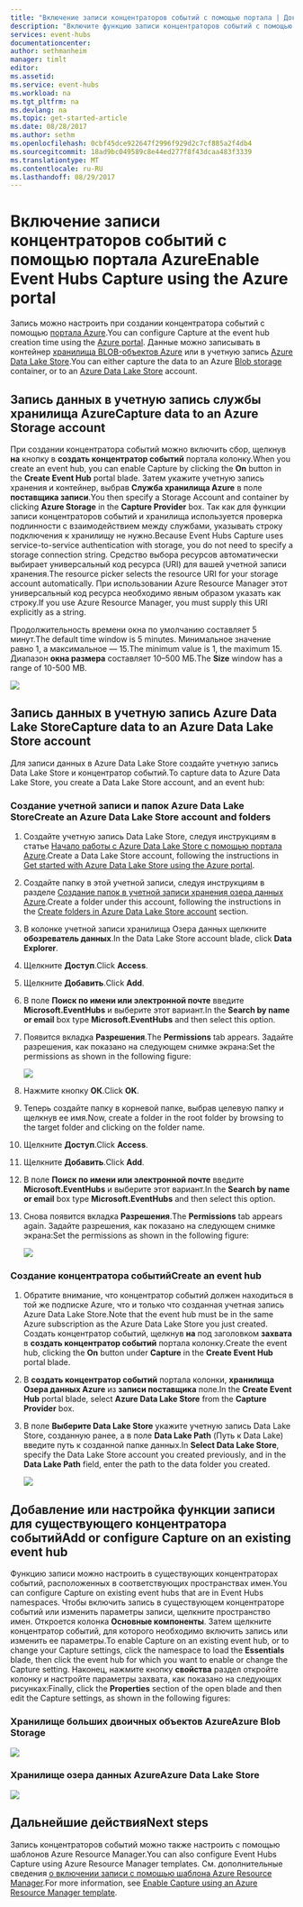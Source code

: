 ```yaml
---
title: "Включение записи концентраторов событий с помощью портала | Документация Microsoft"
description: "Включите функцию записи концентраторов событий с помощью портала Azure."
services: event-hubs
documentationcenter: 
author: sethmanheim
manager: timlt
editor: 
ms.assetid: 
ms.service: event-hubs
ms.workload: na
ms.tgt_pltfrm: na
ms.devlang: na
ms.topic: get-started-article
ms.date: 08/28/2017
ms.author: sethm
ms.openlocfilehash: 0cbf45dce922647f2996f929d2c7cf885a2f4db4
ms.sourcegitcommit: 18ad9bc049589c8e44ed277f8f43dcaa483f3339
ms.translationtype: MT
ms.contentlocale: ru-RU
ms.lasthandoff: 08/29/2017
---
```

# <a name="enable-event-hubs-capture-using-the-azure-portal"></a><span data-ttu-id="e6ce3-103">Включение записи концентраторов событий с помощью портала Azure</span><span class="sxs-lookup"><span data-stu-id="e6ce3-103">Enable Event Hubs Capture using the Azure portal</span></span>

<span data-ttu-id="e6ce3-104">Запись можно настроить при создании концентратора событий с помощью [портала Azure](https://portal.azure.com).</span><span class="sxs-lookup"><span data-stu-id="e6ce3-104">You can configure Capture at the event hub creation time using the [Azure portal](https://portal.azure.com).</span></span> <span data-ttu-id="e6ce3-105">Данные можно записывать в контейнер [хранилища BLOB-объектов Azure](https://azure.microsoft.com/services/storage/blobs/) или в учетную запись [Azure Data Lake Store](https://azure.microsoft.com/services/data-lake-store/).</span><span class="sxs-lookup"><span data-stu-id="e6ce3-105">You can either capture the data to an Azure [Blob storage](https://azure.microsoft.com/services/storage/blobs/) container, or to an [Azure Data Lake Store](https://azure.microsoft.com/services/data-lake-store/) account.</span></span>

## <a name="capture-data-to-an-azure-storage-account"></a><span data-ttu-id="e6ce3-106">Запись данных в учетную запись службы хранилища Azure</span><span class="sxs-lookup"><span data-stu-id="e6ce3-106">Capture data to an Azure Storage account</span></span>  

<span data-ttu-id="e6ce3-107">При создании концентратора событий можно включить сбор, щелкнув **на** кнопку в **создать концентратор событий** портала колонку.</span><span class="sxs-lookup"><span data-stu-id="e6ce3-107">When you create an event hub, you can enable Capture by clicking the **On** button in the **Create Event Hub** portal blade.</span></span> <span data-ttu-id="e6ce3-108">Затем укажите учетную запись хранения и контейнер, выбрав **Служба хранилища Azure** в поле **поставщика записи**.</span><span class="sxs-lookup"><span data-stu-id="e6ce3-108">You then specify a Storage Account and container by clicking **Azure Storage** in the **Capture Provider** box.</span></span> <span data-ttu-id="e6ce3-109">Так как для функции записи концентраторов событий и хранилища используется проверка подлинности с взаимодействием между службами, указывать строку подключения к хранилищу не нужно.</span><span class="sxs-lookup"><span data-stu-id="e6ce3-109">Because Event Hubs Capture uses service-to-service authentication with storage, you do not need to specify a storage connection string.</span></span> <span data-ttu-id="e6ce3-110">Средство выбора ресурсов автоматически выбирает универсальный код ресурса (URI) для вашей учетной записи хранения.</span><span class="sxs-lookup"><span data-stu-id="e6ce3-110">The resource picker selects the resource URI for your storage account automatically.</span></span> <span data-ttu-id="e6ce3-111">При использовании Azure Resource Manager этот универсальный код ресурса необходимо явным образом указать как строку.</span><span class="sxs-lookup"><span data-stu-id="e6ce3-111">If you use Azure Resource Manager, you must supply this URI explicitly as a string.</span></span>

<span data-ttu-id="e6ce3-112">Продолжительность времени окна по умолчанию составляет 5 минут.</span><span class="sxs-lookup"><span data-stu-id="e6ce3-112">The default time window is 5 minutes.</span></span> <span data-ttu-id="e6ce3-113">Минимальное значение равно 1, а максимальное — 15.</span><span class="sxs-lookup"><span data-stu-id="e6ce3-113">The minimum value is 1, the maximum 15.</span></span> <span data-ttu-id="e6ce3-114">Диапазон **окна размера** составляет 10–500 МБ.</span><span class="sxs-lookup"><span data-stu-id="e6ce3-114">The **Size** window has a range of 10-500 MB.</span></span>

![][1]

## <a name="capture-data-to-an-azure-data-lake-store-account"></a><span data-ttu-id="e6ce3-115">Запись данных в учетную запись Azure Data Lake Store</span><span class="sxs-lookup"><span data-stu-id="e6ce3-115">Capture data to an Azure Data Lake Store account</span></span>

<span data-ttu-id="e6ce3-116">Для записи данных в Azure Data Lake Store создайте учетную запись Data Lake Store и концентратор событий.</span><span class="sxs-lookup"><span data-stu-id="e6ce3-116">To capture data to Azure Data Lake Store, you create a Data Lake Store account, and an event hub:</span></span>

### <a name="create-an-azure-data-lake-store-account-and-folders"></a><span data-ttu-id="e6ce3-117">Создание учетной записи и папок Azure Data Lake Store</span><span class="sxs-lookup"><span data-stu-id="e6ce3-117">Create an Azure Data Lake Store account and folders</span></span>

1. <span data-ttu-id="e6ce3-118">Создайте учетную запись Data Lake Store, следуя инструкциям в статье [Начало работы с Azure Data Lake Store с помощью портала Azure](../data-lake-store/data-lake-store-get-started-portal.md).</span><span class="sxs-lookup"><span data-stu-id="e6ce3-118">Create a Data Lake Store account, following the instructions in [Get started with Azure Data Lake Store using the Azure portal](../data-lake-store/data-lake-store-get-started-portal.md).</span></span> 
2. <span data-ttu-id="e6ce3-119">Создайте папку в этой учетной записи, следуя инструкциям в разделе [Создание папок в учетной записи хранения озера данных Azure](../data-lake-store/data-lake-store-get-started-portal.md#createfolder).</span><span class="sxs-lookup"><span data-stu-id="e6ce3-119">Create a folder under this account, following the instructions in the [Create folders in Azure Data Lake Store account](../data-lake-store/data-lake-store-get-started-portal.md#createfolder) section.</span></span>
3. <span data-ttu-id="e6ce3-120">В колонке учетной записи хранилища Озера данных щелкните **обозреватель данных**.</span><span class="sxs-lookup"><span data-stu-id="e6ce3-120">In the Data Lake Store account blade, click **Data Explorer**.</span></span>
4. <span data-ttu-id="e6ce3-121">Щелкните **Доступ**.</span><span class="sxs-lookup"><span data-stu-id="e6ce3-121">Click **Access**.</span></span>
5. <span data-ttu-id="e6ce3-122">Щелкните **Добавить**.</span><span class="sxs-lookup"><span data-stu-id="e6ce3-122">Click **Add**.</span></span>
6. <span data-ttu-id="e6ce3-123">В поле **Поиск по имени или электронной почте** введите **Microsoft.EventHubs** и выберите этот вариант.</span><span class="sxs-lookup"><span data-stu-id="e6ce3-123">In the **Search by name or email** box type **Microsoft.EventHubs** and then select this option.</span></span> 
7. <span data-ttu-id="e6ce3-124">Появится вкладка **Разрешения**.</span><span class="sxs-lookup"><span data-stu-id="e6ce3-124">The **Permissions** tab appears.</span></span> <span data-ttu-id="e6ce3-125">Задайте разрешения, как показано на следующем снимке экрана:</span><span class="sxs-lookup"><span data-stu-id="e6ce3-125">Set the permissions as shown in the following figure:</span></span>

    ![][6]

8. <span data-ttu-id="e6ce3-126">Нажмите кнопку **ОК**.</span><span class="sxs-lookup"><span data-stu-id="e6ce3-126">Click **OK**.</span></span>
9. <span data-ttu-id="e6ce3-127">Теперь создайте папку в корневой папке, выбрав целевую папку и щелкнув ее имя.</span><span class="sxs-lookup"><span data-stu-id="e6ce3-127">Now, create a folder in the root folder by browsing to the target folder and clicking on the folder name.</span></span>
10. <span data-ttu-id="e6ce3-128">Щелкните **Доступ**.</span><span class="sxs-lookup"><span data-stu-id="e6ce3-128">Click **Access**.</span></span>
11. <span data-ttu-id="e6ce3-129">Щелкните **Добавить**.</span><span class="sxs-lookup"><span data-stu-id="e6ce3-129">Click **Add**.</span></span>
12. <span data-ttu-id="e6ce3-130">В поле **Поиск по имени или электронной почте** введите **Microsoft.EventHubs** и выберите этот вариант.</span><span class="sxs-lookup"><span data-stu-id="e6ce3-130">In the **Search by name or email** box type **Microsoft.EventHubs** and then select this option.</span></span>
13. <span data-ttu-id="e6ce3-131">Снова появится вкладка **Разрешения**.</span><span class="sxs-lookup"><span data-stu-id="e6ce3-131">The **Permissions** tab appears again.</span></span> <span data-ttu-id="e6ce3-132">Задайте разрешения, как показано на следующем снимке экрана:</span><span class="sxs-lookup"><span data-stu-id="e6ce3-132">Set the permissions as shown in the following figure:</span></span>

    ![][5]

### <a name="create-an-event-hub"></a><span data-ttu-id="e6ce3-133">Создание концентратора событий</span><span class="sxs-lookup"><span data-stu-id="e6ce3-133">Create an event hub</span></span>

1. <span data-ttu-id="e6ce3-134">Обратите внимание, что концентратор событий должен находиться в той же подписке Azure, что и только что созданная учетная запись Azure Data Lake Store.</span><span class="sxs-lookup"><span data-stu-id="e6ce3-134">Note that the event hub must be in the same Azure subscription as the Azure Data Lake Store you just created.</span></span> <span data-ttu-id="e6ce3-135">Создать концентратор событий, щелкнув **на** под заголовком **захвата** в **создать концентратор событий** портала колонку.</span><span class="sxs-lookup"><span data-stu-id="e6ce3-135">Create the event hub, clicking the **On** button under **Capture** in the **Create Event Hub** portal blade.</span></span> 
2. <span data-ttu-id="e6ce3-136">В **создать концентратор событий** портала колонки, **хранилища Озера данных Azure** из **записи поставщика** поле.</span><span class="sxs-lookup"><span data-stu-id="e6ce3-136">In the **Create Event Hub** portal blade, select **Azure Data Lake Store** from the **Capture Provider** box.</span></span>
3. <span data-ttu-id="e6ce3-137">В поле **Выберите Data Lake Store** укажите учетную запись Data Lake Store, созданную ранее, а в поле **Data Lake Path** (Путь к Data Lake) введите путь к созданной папке данных.</span><span class="sxs-lookup"><span data-stu-id="e6ce3-137">In **Select Data Lake Store**, specify the Data Lake Store account you created previously, and in the **Data Lake Path** field, enter the path to the data folder you created.</span></span>

    ![][3]

## <a name="add-or-configure-capture-on-an-existing-event-hub"></a><span data-ttu-id="e6ce3-138">Добавление или настройка функции записи для существующего концентратора событий</span><span class="sxs-lookup"><span data-stu-id="e6ce3-138">Add or configure Capture on an existing event hub</span></span>

<span data-ttu-id="e6ce3-139">Функцию записи можно настроить в существующих концентраторах событий, расположенных в соответствующих пространствах имен.</span><span class="sxs-lookup"><span data-stu-id="e6ce3-139">You can configure Capture on existing event hubs that are in Event Hubs namespaces.</span></span> <span data-ttu-id="e6ce3-140">Чтобы включить запись в существующем концентраторе событий или изменить параметры записи, щелкните пространство имен. Откроется колонка **Основные компоненты**. Затем щелкните концентратор событий, для которого необходимо включить запись или изменить ее параметры.</span><span class="sxs-lookup"><span data-stu-id="e6ce3-140">To enable Capture on an existing event hub, or to change your Capture settings, click the namespace to load the **Essentials** blade, then click the event hub for which you want to enable or change the Capture setting.</span></span> <span data-ttu-id="e6ce3-141">Наконец, нажмите кнопку **свойства** раздел откройте колонку и настройте параметры захвата, как показано на следующих рисунках:</span><span class="sxs-lookup"><span data-stu-id="e6ce3-141">Finally, click the **Properties** section of the open blade and then edit the Capture settings, as shown in the following figures:</span></span>

### <a name="azure-blob-storage"></a><span data-ttu-id="e6ce3-142">Хранилище больших двоичных объектов Azure</span><span class="sxs-lookup"><span data-stu-id="e6ce3-142">Azure Blob Storage</span></span>

![][2]

### <a name="azure-data-lake-store"></a><span data-ttu-id="e6ce3-143">Хранилище озера данных Azure</span><span class="sxs-lookup"><span data-stu-id="e6ce3-143">Azure Data Lake Store</span></span>

![][4]

[1]: ./media/event-hubs-capture-enable-through-portal/event-hubs-capture1.png
[2]: ./media/event-hubs-capture-enable-through-portal/event-hubs-capture2.png
[3]: ./media/event-hubs-capture-enable-through-portal/event-hubs-capture3.png
[4]: ./media/event-hubs-capture-enable-through-portal/event-hubs-capture4.png
[5]: ./media/event-hubs-capture-enable-through-portal/event-hubs-capture5.png
[6]: ./media/event-hubs-capture-enable-through-portal/event-hubs-capture6.png

## <a name="next-steps"></a><span data-ttu-id="e6ce3-144">Дальнейшие действия</span><span class="sxs-lookup"><span data-stu-id="e6ce3-144">Next steps</span></span>

<span data-ttu-id="e6ce3-145">Запись концентраторов событий можно также настроить с помощью шаблонов Azure Resource Manager.</span><span class="sxs-lookup"><span data-stu-id="e6ce3-145">You can also configure Event Hubs Capture using Azure Resource Manager templates.</span></span> <span data-ttu-id="e6ce3-146">См. дополнительные сведения [о включении записи с помощью шаблона Azure Resource Manager](event-hubs-resource-manager-namespace-event-hub-enable-capture.md).</span><span class="sxs-lookup"><span data-stu-id="e6ce3-146">For more information, see [Enable Capture using an Azure Resource Manager template](event-hubs-resource-manager-namespace-event-hub-enable-capture.md).</span></span>
